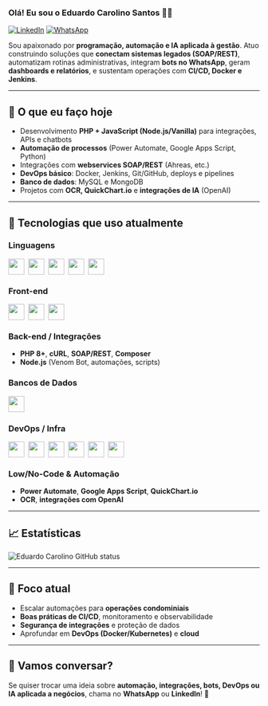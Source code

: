 ### Olá! Eu sou o Eduardo Carolino Santos 👋🏼

[![LinkedIn](https://img.shields.io/badge/LinkedIn-0077B5?style=for-the-badge&logo=linkedin&logoColor=white)](https://www.linkedin.com/in/eduardo-carolino-santos/)
[![WhatsApp](https://img.shields.io/badge/WhatsApp-25D366?style=for-the-badge&logo=whatsapp&logoColor=white)](https://wa.me/5511996627759)

Sou apaixonado por **programação, automação e IA aplicada à gestão**. Atuo construindo soluções que **conectam sistemas legados (SOAP/REST)**, automatizam rotinas administrativas, integram **bots no WhatsApp**, geram **dashboards e relatórios**, e sustentam operações com **CI/CD, Docker e Jenkins**.

---

## 🚀 O que eu faço hoje

- Desenvolvimento **PHP + JavaScript (Node.js/Vanilla)** para integrações, APIs e chatbots
- **Automação de processos** (Power Automate, Google Apps Script, Python)
- Integrações com **webservices SOAP/REST** (Ahreas, etc.)
- **DevOps básico**: Docker, Jenkins, Git/GitHub, deploys e pipelines
- **Banco de dados**: MySQL e MongoDB
- Projetos com **OCR, QuickChart.io** e **integrações de IA** (OpenAI)

---

## 🧰 Tecnologias que uso atualmente

### Linguagens
<div style="display:flex; gap:8px; flex-wrap:wrap;">
  <img height="32" src="https://cdn.jsdelivr.net/gh/devicons/devicon/icons/php/php-original.svg" />
  <img height="32" src="https://cdn.jsdelivr.net/gh/devicons/devicon/icons/javascript/javascript-original.svg" />
  <img height="32" src="https://cdn.jsdelivr.net/gh/devicons/devicon/icons/nodejs/nodejs-original.svg" />
  <img height="32" src="https://cdn.jsdelivr.net/gh/devicons/devicon/icons/python/python-original.svg" />
  <img height="32" src="https://cdn.jsdelivr.net/gh/devicons/devicon/icons/bash/bash-original.svg" />
</div>

### Front-end
<div style="display:flex; gap:8px; flex-wrap:wrap;">
  <img height="32" src="https://cdn.jsdelivr.net/gh/devicons/devicon/icons/html5/html5-original.svg" />
  <img height="32" src="https://cdn.jsdelivr.net/gh/devicons/devicon/icons/css3/css3-original.svg" />
  <img height="32" src="https://cdn.jsdelivr.net/gh/devicons/devicon/icons/bootstrap/bootstrap-original.svg" />
</div>

### Back-end / Integrações
- **PHP 8+**, **cURL**, **SOAP/REST**, **Composer**
- **Node.js** (Venom Bot, automações, scripts)

### Bancos de Dados
<div style="display:flex; gap:8px; flex-wrap:wrap;">
  <img height="32" src="https://cdn.jsdelivr.net/gh/devicons/devicon/icons/mysql/mysql-original.svg" />
</div>

### DevOps / Infra
<div style="display:flex; gap:8px; flex-wrap:wrap;">
  <img height="32" src="https://cdn.jsdelivr.net/gh/devicons/devicon/icons/docker/docker-original.svg" />
  <img height="32" src="https://cdn.jsdelivr.net/gh/devicons/devicon/icons/jenkins/jenkins-original.svg" />
  <img height="32" src="https://cdn.jsdelivr.net/gh/devicons/devicon/icons/linux/linux-original.svg" />
  <img height="32" src="https://cdn.jsdelivr.net/gh/devicons/devicon/icons/nginx/nginx-original.svg" /
  <img height="32" src="https://cdn.jsdelivr.net/gh/devicons/devicon/icons/apache/apache-original.svg" />
  <img height="32" src="https://cdn.jsdelivr.net/gh/devicons/devicon/icons/git/git-original.svg" />
  <img height="32" src="https://cdn.jsdelivr.net/gh/devicons/devicon/icons/github/github-original.svg" />
</div>

### Low/No-Code & Automação
- **Power Automate**, **Google Apps Script**, **QuickChart.io**
- **OCR**, **integrações com OpenAI**

---

## 📈 Estatísticas

![Eduardo Carolino GitHub status](https://github-readme-stats.vercel.app/api?username=EduardoCarolinoSantos&show_icons=true&theme=radical)
<!--
![Top Langs](https://github-readme-stats.vercel.app/api/top-langs/?username=EduardoCarolinoSantos&layout=compact&theme=radical)
-->

---

## 🎯 Foco atual
- Escalar automações para **operações condominiais**
- **Boas práticas de CI/CD**, monitoramento e observabilidade
- **Segurança de integrações** e proteção de dados
- Aprofundar em **DevOps (Docker/Kubernetes)** e **cloud**

---

## 💬 Vamos conversar?
Se quiser trocar uma ideia sobre **automação, integrações, bots, DevOps ou IA aplicada a negócios**, chama no **WhatsApp** ou **LinkedIn**! 🙂
